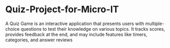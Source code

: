 # Quiz-Project-for-Micro-IT
A Quiz Game is an interactive application that presents users with multiple-choice questions to test their knowledge on various topics. It tracks scores, provides feedback at the end, and may include features like timers, categories, and answer reviews
